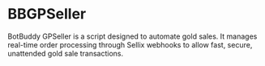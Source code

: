 # BBGPSeller
BotBuddy GPSeller is a script designed to automate gold sales. It manages real-time order processing through Sellix webhooks to allow fast, secure, unattended gold sale transactions.
